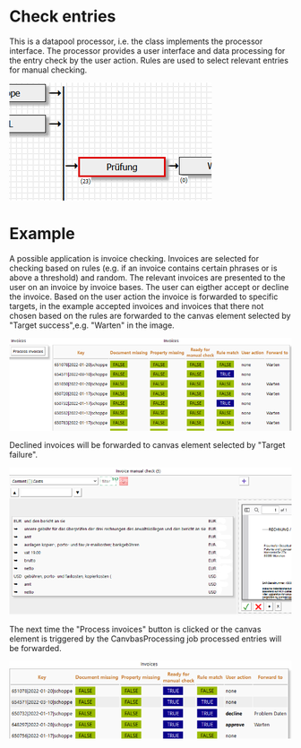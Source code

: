 # Check entries
This is a datapool processor, i.e. the class implements the processor interface. The processor provides a user interface and data processing for the entry check by the user action. Rules are used to select relevant entries for manual checking.

<img src="./assets/2024-05-31_schematic.png"/>

# Example
A possible application is invoice checking. Invoices are selected for checking based on rules (e.g. if an invoice contains certain phrases or is above a threshold) and random. The relevant invoices are presented to the user on an invoice by invoice bases. The user can eigther accept or decline the invoice. Based on the user action the invoice is forwarded to specific targets, in the example accepted invoices and invoices that there not chosen based on the rules are forwarded to the canvas element selected by "Target success",e.g. "Warten" in the image.

<img src="./assets/2024-05-31check.png"/>

Declined invoices will be forwarded to canvas element selected by "Target failure".

<img src="./assets/2024-05-31_user_action.png"/>

The next time the "Process invoices" button is clicked or the canvas element is triggered by the CanvbasProcessing job processed entries will be forwarded.

<img src="./assets/2024-05-31processed.png"/>
